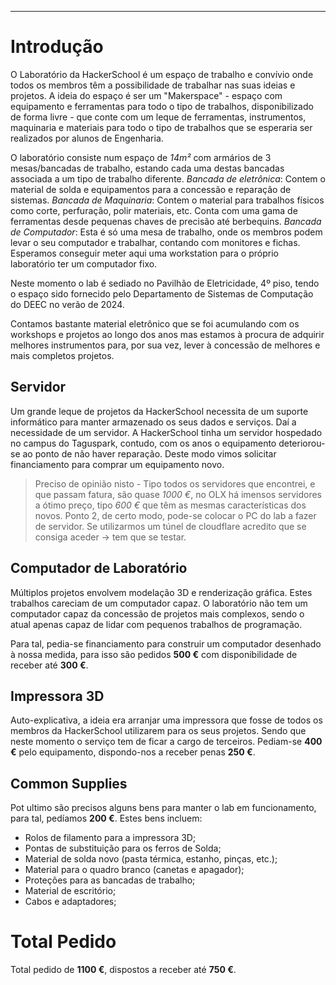 ***
# Introdução

O Laboratório da HackerSchool é um espaço de trabalho e convívio onde todos os membros têm a possibilidade de trabalhar nas suas ideias e projetos.
A ideia do espaço é ser um "Makerspace" - espaço com equipamento e ferramentas para todo o tipo de trabalhos, disponibilizado de forma livre - que conte com um leque de ferramentas, instrumentos, maquinaria e materiais para todo o tipo de trabalhos que se esperaria ser realizados por alunos de Engenharia.

O laboratório consiste num espaço de *14m²* com armários de 3 mesas/bancadas de trabalho, estando cada uma destas bancadas associada a um tipo de trabalho diferente. 
	*Bancada de eletrônica*: Contem o material de solda e equipamentos para a concessão e reparação de sistemas.
	*Bancada de Maquinaria*: Contem o material para trabalhos físicos como corte, perfuração, polir materiais, etc. Conta com uma gama de ferramentas desde pequenas chaves de precisão até berbequins.
	*Bancada de Computador*: Esta é só uma mesa de trabalho, onde os membros podem levar o seu computador e trabalhar, contando com monitores e fichas. Esperamos conseguir meter aqui uma workstation para o próprio laboratório ter um computador fixo. 

Neste momento o lab é sediado no Pavilhão de Eletricidade, 4º piso, tendo o espaço sido fornecido pelo Departamento de Sistemas de Computação do DEEC no verão de 2024.

Contamos bastante material eletrônico que se foi acumulando com os workshops e projetos ao longo dos anos mas estamos à procura de adquirir melhores instrumentos para, por sua vez, lever à concessão de melhores e mais completos projetos.

## Servidor

Um grande leque de projetos da HackerSchool necessita de um suporte informático para manter armazenado os seus dados e serviços. Daí a necessidade de um servidor. A HackerSchool tinha um servidor hospedado no campus do Taguspark, contudo, com os anos o equipamento deteriorou-se ao ponto de não haver reparação.
Deste modo vimos solicitar financiamento para comprar um equipamento novo.

> Preciso de opinião nisto - Tipo todos os servidores que encontrei, e que passam fatura, são quase *1000 €*, no OLX há imensos servidores a ótimo preço, tipo *600 €* que têm as mesmas características dos novos.
> Ponto 2, de certo modo, pode-se colocar o PC do lab a fazer de servidor. Se utilizarmos um túnel de cloudflare acredito que se consiga aceder -> tem que se testar. 
## Computador de Laboratório

Múltiplos projetos envolvem modelação 3D e renderização gráfica. Estes trabalhos careciam de um computador capaz. O laboratório não tem um computador capaz da concessão de projetos mais complexos, sendo o atual apenas capaz de lidar com pequenos trabalhos de programação.

Para tal, pedia-se financiamento para construir um computador desenhado à nossa medida, para isso são pedidos **500 €** com disponibilidade de receber até **300 €**.
## Impressora 3D

Auto-explicativa, a ideia era arranjar uma impressora que fosse de todos os membros da HackerSchool utilizarem para os seus projetos. Sendo que neste momento o serviço tem de ficar a cargo de terceiros.
Pediam-se **400 €** pelo equipamento, dispondo-nos a receber penas **250 €**.

## Common Supplies

Pot ultimo são precisos alguns bens para manter o lab em funcionamento, para tal, pedíamos **200 €**.
Estes bens incluem:
- Rolos de filamento para a impressora 3D;
- Pontas de substituição para os ferros de Solda;
- Material de solda novo (pasta térmica, estanho, pinças, etc.);
- Material para o quadro branco (canetas e apagador);
- Proteções para as bancadas de trabalho;
- Material de escritório;
- Cabos e adaptadores;

# Total Pedido

Total pedido de **1100 €**, dispostos a receber até **750 €**.
